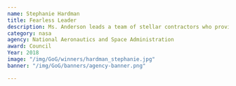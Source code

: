 ```yaml
---
name: Stephanie Hardman
title: Fearless Leader
description: Ms. Anderson leads a team of stellar contractors who provide invaluable service to their clients at GSA.
category: nasa
agency: National Aeronautics and Space Administration
award: Council
Year: 2018
image: "/img/GoG/winners/hardman_stephanie.jpg"
banner: "/img/GoG/banners/agency-banner.png"

---
```

